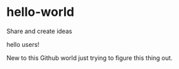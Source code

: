 # hello-world
Share and create ideas

hello users!

New to this Github world just trying to figure this thing out.
